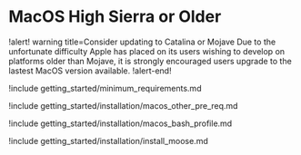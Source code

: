 # MacOS High Sierra or Older

!alert! warning title=Consider updating to Catalina or Mojave
Due to the unfortunate difficulty Apple has placed on its users wishing to develop on platforms older than Mojave, it is strongly encouraged users upgrade to the lastest MacOS version available.
!alert-end!

!include getting_started/minimum_requirements.md

!include getting_started/installation/macos_other_pre_req.md

!include getting_started/installation/macos_bash_profile.md

!include getting_started/installation/install_moose.md
